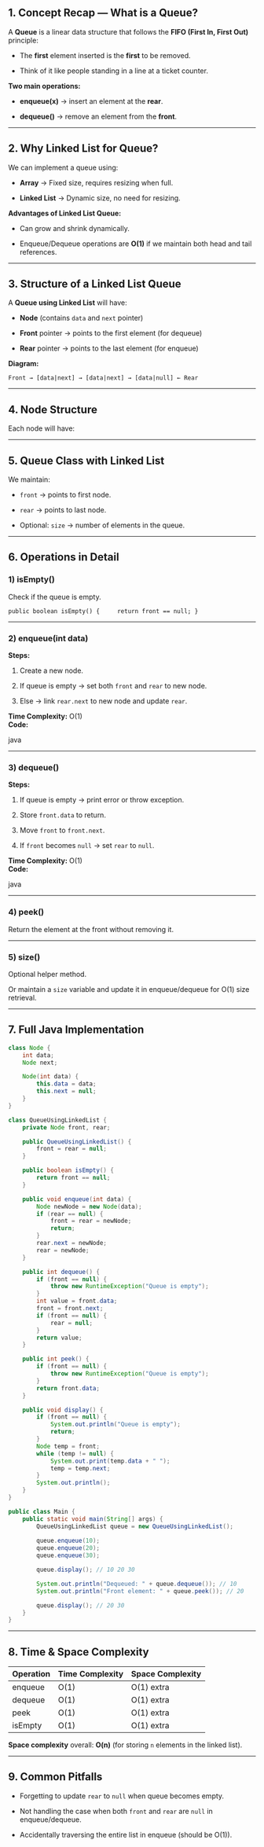 ## **1. Concept Recap — What is a Queue?**

A **Queue** is a linear data structure that follows the **FIFO (First In, First Out)** principle:

- The **first** element inserted is the **first** to be removed.
    
- Think of it like people standing in a line at a ticket counter.
    

**Two main operations:**

- **enqueue(x)** → insert an element at the **rear**.
    
- **dequeue()** → remove an element from the **front**.
    

---

## **2. Why Linked List for Queue?**

We can implement a queue using:

- **Array** → Fixed size, requires resizing when full.
    
- **Linked List** → Dynamic size, no need for resizing.
    

**Advantages of Linked List Queue:**

- Can grow and shrink dynamically.
    
- Enqueue/Dequeue operations are **O(1)** if we maintain both head and tail references.
    

---

## **3. Structure of a Linked List Queue**

A **Queue using Linked List** will have:

- **Node** (contains `data` and `next` pointer)
    
- **Front** pointer → points to the first element (for dequeue)
    
- **Rear** pointer → points to the last element (for enqueue)
    

**Diagram:**

`Front → [data|next] → [data|next] → [data|null] ← Rear`

---

## **4. Node Structure**

Each node will have:


---

## **5. Queue Class with Linked List**

We maintain:

- `front` → points to first node.
    
- `rear` → points to last node.
    
- Optional: `size` → number of elements in the queue.
    

---

## **6. Operations in Detail**

### **1) isEmpty()**

Check if the queue is empty.

`public boolean isEmpty() {     return front == null; }`

---

### **2) enqueue(int data)**

**Steps:**

1. Create a new node.
    
2. If queue is empty → set both `front` and `rear` to new node.
    
3. Else → link `rear.next` to new node and update `rear`.
    

**Time Complexity:** O(1)  
**Code:**

java

---

### **3) dequeue()**

**Steps:**

1. If queue is empty → print error or throw exception.
    
2. Store `front.data` to return.
    
3. Move `front` to `front.next`.
    
4. If `front` becomes `null` → set `rear` to `null`.
    

**Time Complexity:** O(1)  
**Code:**

java

---

### **4) peek()**

Return the element at the front without removing it.



---

### **5) size()**

Optional helper method.

Or maintain a `size` variable and update it in enqueue/dequeue for O(1) size retrieval.

---

## **7. Full Java Implementation**

```java
class Node {
    int data;
    Node next;

    Node(int data) {
        this.data = data;
        this.next = null;
    }
}

class QueueUsingLinkedList {
    private Node front, rear;

    public QueueUsingLinkedList() {
        front = rear = null;
    }

    public boolean isEmpty() {
        return front == null;
    }

    public void enqueue(int data) {
        Node newNode = new Node(data);
        if (rear == null) {
            front = rear = newNode;
            return;
        }
        rear.next = newNode;
        rear = newNode;
    }

    public int dequeue() {
        if (front == null) {
            throw new RuntimeException("Queue is empty");
        }
        int value = front.data;
        front = front.next;
        if (front == null) {
            rear = null;
        }
        return value;
    }

    public int peek() {
        if (front == null) {
            throw new RuntimeException("Queue is empty");
        }
        return front.data;
    }

    public void display() {
        if (front == null) {
            System.out.println("Queue is empty");
            return;
        }
        Node temp = front;
        while (temp != null) {
            System.out.print(temp.data + " ");
            temp = temp.next;
        }
        System.out.println();
    }
}

public class Main {
    public static void main(String[] args) {
        QueueUsingLinkedList queue = new QueueUsingLinkedList();
        
        queue.enqueue(10);
        queue.enqueue(20);
        queue.enqueue(30);

        queue.display(); // 10 20 30

        System.out.println("Dequeued: " + queue.dequeue()); // 10
        System.out.println("Front element: " + queue.peek()); // 20

        queue.display(); // 20 30
    }
}

```

---

## **8. Time & Space Complexity**

|Operation|Time Complexity|Space Complexity|
|---|---|---|
|enqueue|O(1)|O(1) extra|
|dequeue|O(1)|O(1) extra|
|peek|O(1)|O(1) extra|
|isEmpty|O(1)|O(1) extra|

**Space complexity** overall: **O(n)** (for storing `n` elements in the linked list).

---

## **9. Common Pitfalls**

- Forgetting to update `rear` to `null` when queue becomes empty.
    
- Not handling the case when both `front` and `rear` are `null` in enqueue/dequeue.
    
- Accidentally traversing the entire list in enqueue (should be O(1)).